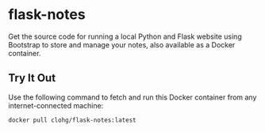 # flask-notes
Get the source code for running a local Python and Flask website using Bootstrap to store and manage your notes, also available as a Docker container.

## Try It Out
Use the following command to fetch and run this Docker container from any internet-connected machine:

    docker pull clohg/flask-notes:latest
